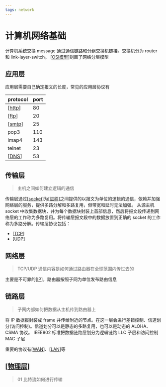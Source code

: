 ```yaml
---
tags: network
---
```


# 计算机网络基础

计算机系统交换 message 通过通信链路和分组交换机链接。交换机分为 router 和 link-layer-switch。
[[OSI模型]]刻画了网络分层模型

## 应用层

应用层需要自己确定报文的长度，常见的应用层协议有

| protocol | port |
| -------- | ---- |
| [[http]] | 80   |
| [[ftp]]  | 20   |
| [[smtp]] | 25   |
| pop3     | 110  |
| imap4    | 143  |
| telnet   | 23   |
| [[DNS]]  | 53   |

## 传输层

> 主机之间如何建立逻辑的通信

传输层通过[[socket]]为[[进程]]之间提供的以报文为单位的逻辑的通信，依赖并加强网络层的服务，提供多路分解和多路复用，但带宽和延时无法加强。
从源主机 socket 中收集数据块，井为每个数据块封装上首部信息，然后将报文段传递到网络层的工作称为多路复用。将传输层报文段中的数据放置到正确的 socket 的工作称为多路分解。传输层协议包括：

- [[TCP]]
- [[UDP]]

## 网络层

> TCP/UDP 通信内容是如何通过路由器在全球范围内传过去的

主要是不可靠的[[IP]]，路由器按照子网为单位发布路由信息

## 链路层

> 子网内部如何把数据从主机传到路由器上

将 IP 数据报封装成 frame 并传给附近的节点。在这一层会进行差错控制、信道划分(访问控制)。信道划分可以是静态的多路复用，也可以是动态的 ALOHA、CSMA 协议。
IEEE802 标准把数据链路层划分为逻辑链路 LLC 子层和访问控制 MAC 子层

重要的协议有[[WAN]]、[[LAN]]等

## [[物理层]]

> 01 比特流如何进行传输

[//begin]: # "Autogenerated link references for markdown compatibility"
[OSI模型]: OSI模型.md "OSI 模型"
[http]: application/http.md "http"
[ftp]: application/ftp.md "FTP"
[smtp]: application/smtp.md "smtp"
[DNS]: application/DNS.md "DNS"
[socket]: transport/socket.md "socket"
[进程]: <../operating system/虚拟化/进程.md> "进程"
[TCP]: transport/TCP.md "TCP"
[UDP]: transport/UDP.md "UDP"
[IP]: network/IP.md "IP"
[WAN]: datalink/WAN.md "广域网"
[LAN]: datalink/LAN.md "局域网"
[物理层]: physic/物理层.md "物理层"
[//end]: # "Autogenerated link references"
